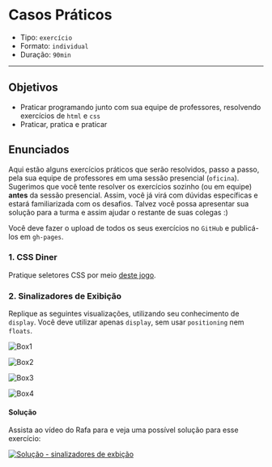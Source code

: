 # Casos Práticos

* Tipo: `exercício`
* Formato: `individual`
* Duração: `90min`

***

## Objetivos

* Praticar programando junto com sua equipe de professores, resolvendo
  exercícios de `html` e `css`
* Praticar, pratica e praticar

## Enunciados

Aqui estão alguns exercícios práticos que serão resolvidos, passo a passo, pela
sua equipe de professores em uma sessão presencial \(`oficina`\). Sugerimos que
você tente resolver os exercícios sozinho \(ou em equipe\) **antes** da sessão
presencial. Assim, você já virá com dúvidas específicas e estará familiarizada
com os desafios. Talvez você possa apresentar sua solução para a turma e assim
ajudar o restante de suas colegas :\)

Você deve fazer o upload de todos os seus exercícios no `GitHub` e publicá-los
em `gh-pages`.

### 1. CSS Diner

Pratique seletores CSS por meio [deste jogo](https://laboratoria.github.io/css-diner).

### 2. Sinalizadores de Exibição

Replique as seguintes visualizações, utilizando seu conhecimento de `display`.
Você deve utilizar apenas `display`, sem usar `positioning` nem `floats`.

![Box1](https://i.imgur.com/bxC0Hz9.png)

![Box2](https://i.imgur.com/casQEIG.png)

![Box3](https://i.imgur.com/L8PqU8W.png)

![Box4](https://i.imgur.com/o4SsohW.png)

#### Solução

Assista ao vídeo do Rafa para e veja uma possível solução para esse exercício:

[![Solução - sinalizadores de
exbição](https://img.youtube.com/vi/fhdFSrRR-YQ/0.jpg)](https://www.youtube.com/watch?v=fhdFSrRR-YQ)